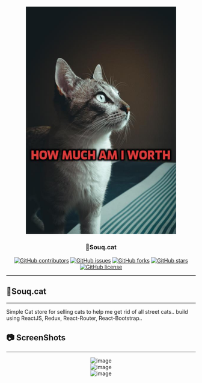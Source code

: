 <p align="center">
  <a href="" rel="noopener">
 <img width=400px  src="https://github.com/AbdallahHemdan/Souq.Cat/blob/master/Images/addtext_com_MTQ1OTAyMjg0OTk.jpg" alt="Souq.Cat image"></a>
</p>

<h3 align="center">🛒Souq.cat </h3>

<div align="center">

[![GitHub contributors](https://img.shields.io/github/contributors/AbdallahHemdan/15PuzzleGame)](https://github.com/AbdallahHemdan/15PuzzleGame/contributors)
[![GitHub issues](https://img.shields.io/github/issues/AbdallahHemdan/15PuzzleGame)](https://github.com/AbdallahHemdan/15PuzzleGame/issues)
[![GitHub forks](https://img.shields.io/github/forks/AbdallahHemdan/15PuzzleGame)](https://github.com/AbdallahHemdan/15PuzzleGame/network)
[![GitHub stars](https://img.shields.io/github/stars/AbdallahHemdan/15PuzzleGame)](https://github.com/AbdallahHemdan/15PuzzleGame/stargazers)
[![GitHub license](https://img.shields.io/github/license/AbdallahHemdan/15PuzzleGame)](https://github.com/AbdallahHemdan/15PuzzleGame/blob/master/LICENSE)

</div>

---
## 🛒Souq.cat 
--------------------

Simple Cat store for selling cats to help me get rid of all street cats.. build using ReactJS, Redux, React-Router, React-Bootstrap..

## 📷 ScreenShots 
-------------------

<div align="center">
  
![image](https://user-images.githubusercontent.com/40190772/76119094-5ff9f900-5ff7-11ea-929b-b58a21cba4bc.png)
<br/>
![image](https://user-images.githubusercontent.com/40190772/76120739-cdf3ef80-5ffa-11ea-97b8-cfef5344d7cc.png)
<br/>
![image](https://user-images.githubusercontent.com/40190772/76120979-55416300-5ffb-11ea-9613-e9d97bcc76fb.png)




</div>


